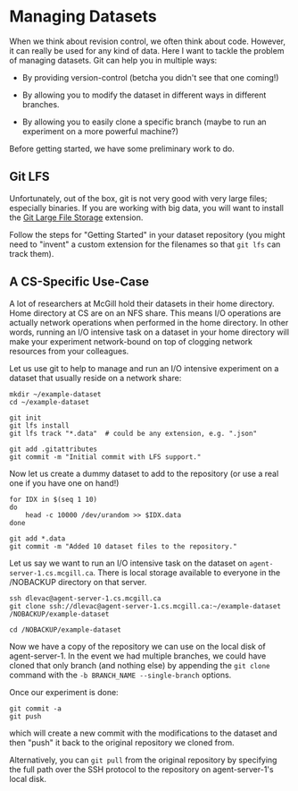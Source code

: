 # Managing Datasets

When we think about revision control, we often think about code. However, it can
really be used for any kind of data. Here I want to tackle the problem of
managing datasets. Git can help you in multiple ways:

* By providing version-control (betcha you didn't see that one coming!)

* By allowing you to modify the dataset in different ways in different branches.

* By allowing you to easily clone a specific branch (maybe to run an experiment
  on a more powerful machine?)

Before getting started, we have some preliminary work to do.

## Git LFS

Unfortunately, out of the box, git is not very good with very large files;
especially binaries. If you are working with big data, you will want to install
the [Git Large File Storage](https://git-lfs.github.com) extension.

Follow the steps for "Getting Started" in your dataset repository (you might
need to "invent" a custom extension for the filenames so that `git lfs` can
track them).

## A CS-Specific Use-Case

A lot of researchers at McGill hold their datasets in their home directory. Home
directory at CS are on an NFS share. This means I/O operations are actually
network operations when performed in the home directory. In other words, running
an I/O intensive task on a dataset in your home directory will make your
experiment network-bound on top of clogging network resources from your
colleagues.

Let us use git to help to manage and run an I/O intensive experiment on a
dataset that usually reside on a network share:

	mkdir ~/example-dataset
	cd ~/example-dataset

	git init
	git lfs install
	git lfs track "*.data"  # could be any extension, e.g. ".json"

	git add .gitattributes
	git commit -m "Initial commit with LFS support."

Now let us create a dummy dataset to add to the repository (or use a real one if
you have one on hand!)

	for IDX in $(seq 1 10)
	do
		head -c 10000 /dev/urandom >> $IDX.data
	done

	git add *.data
	git commit -m "Added 10 dataset files to the repository."

Let us say we want to run an I/O intensive task on the dataset on
`agent-server-1.cs.mcgill.ca`. There is local storage available to everyone in
the /NOBACKUP directory on that server.

	ssh dlevac@agent-server-1.cs.mcgill.ca
	git clone ssh://dlevac@agent-server-1.cs.mcgill.ca:~/example-dataset /NOBACKUP/example-dataset

	cd /NOBACKUP/example-dataset

Now we have a copy of the repository we can use on the local disk of
agent-server-1. In the event we had multiple branches, we could have cloned that
only branch (and nothing else) by appending the `git clone` command with the `-b
BRANCH_NAME --single-branch` options.

Once our experiment is done:

	git commit -a
	git push

which will create a new commit with the modifications to the dataset and then
"push" it back to the original repository we cloned from.

Alternatively, you can `git pull` from the original repository by specifying the
full path over the SSH protocol to the repository on agent-server-1's local
disk.

